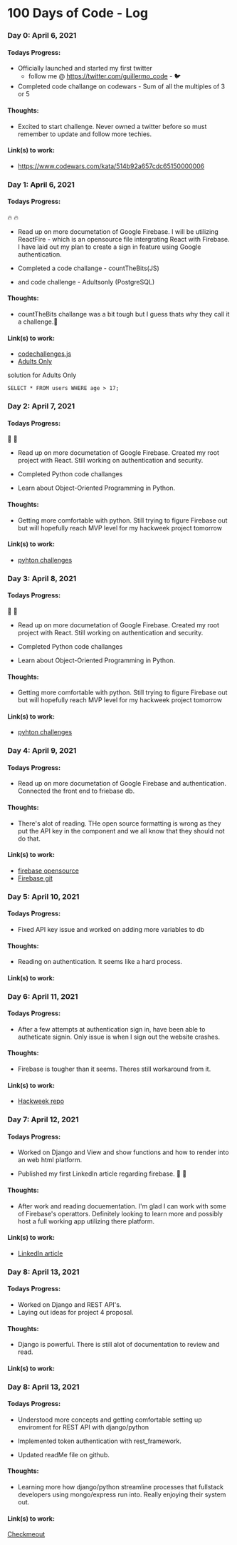 # 100 Days of Code - Log

### Day 0: April 6, 2021

#### Todays Progress:
- Officially launched and started my first twitter 
    - follow me @ https://twitter.com/guillermo_code - 🐦
- Completed code challange on codewars - Sum of all the multiples of 3 or 5

#### Thoughts: 
- Excited to start challenge. Never owned a twitter before so must remember to update and follow more techies. 

#### Link(s) to work: 
- https://www.codewars.com/kata/514b92a657cdc65150000006

### Day 1: April 6, 2021

#### Todays Progress:
🔥 🔥 
- Read up on more documetation of Google Firebase. I will be utilizing ReactFire - which is an opensource file intergrating React with Firebase. I have laid out my plan to create a sign in feature using Google authentication.

- Completed a code challange - countTheBits(JS)

- and code challenge - Adultsonly (PostgreSQL)

#### Thoughts: 
- countTheBits challange was a bit tough but I guess thats why they call it a challenge.🦾

#### Link(s) to work: 
- [codechallenges.js](https://github.com/ghernandez24/Code-every-day/blob/main/code-challenges/codechallege.js)
- [Adults Only](https://www.codewars.com/kata/590a95eede09f87472000213/train/sql)

solution for Adults Only
```
SELECT * FROM users WHERE age > 17;
```

### Day 2: April 7, 2021

#### Todays Progress:
🐍 🐍
- Read up on more documetation of Google Firebase. Created my root project with React. Still working on authentication and security. 

- Completed Python code challanges
- Learn about Object-Oriented Programming in Python.

#### Thoughts: 
- Getting more comfortable with python. Still trying to figure Firebase out but will hopefully reach MVP level for my hackweek project tomorrow

#### Link(s) to work: 
- [pyhton challenges]('https://github.com/ghernandez24/Code-every-day/blob/main/code-challenges/challenges.py')

### Day 3: April 8, 2021

#### Todays Progress:
🐍 🐍
- Read up on more documetation of Google Firebase. Created my root project with React. Still working on authentication and security. 

- Completed Python code challanges
- Learn about Object-Oriented Programming in Python.

#### Thoughts: 
- Getting more comfortable with python. Still trying to figure Firebase out but will hopefully reach MVP level for my hackweek project tomorrow

#### Link(s) to work: 
- [pyhton challenges]('https://github.com/ghernandez24/Code-every-day/blob/main/code-challenges/challenges.py')

### Day 4: April 9, 2021

#### Todays Progress:
- Read up on more documetation of Google Firebase and authentication. Connected the front end to friebase db. 

#### Thoughts: 
- There's alot of reading. THe open source formatting is wrong as they put the API key in the component and we all know that they should not do that. 

#### Link(s) to work: 
- [firebase opensource]('https://firebaseopensource.com/')
- [Firebase git]('https://github.com/FirebaseExtended/reactfire/blob/main/docs/quickstart.md')

### Day 5: April 10, 2021

#### Todays Progress:
- Fixed API key issue and worked on adding more variables to db

#### Thoughts: 
- Reading on authentication. It seems like a hard process. 

#### Link(s) to work: 

### Day 6: April 11, 2021

#### Todays Progress:
- After a few attempts at authentication sign in, have  been able to autheticate signin. Only issue is when I sign out the website crashes. 

#### Thoughts: 
- Firebase is tougher than it seems. Theres still workaround from it. 

#### Link(s) to work: 
- [Hackweek repo]('https://github.com/ghernandez24/hackweek')

### Day 7: April 12, 2021

#### Todays Progress:
- Worked on Django and View and show functions and how to render into an web html platform. 

- Published my first LinkedIn article regarding firebase. 🎉 🎉

#### Thoughts: 
-  After work and reading docuementation. I'm glad I can work with some of Firebase's operattors. Definitely looking to learn more and possibly host a full working app utilizing there platform. 

#### Link(s) to work: 
- [LinkedIn article]('https://www.linkedin.com/pulse/intro-google-firebase-you-new-software-developer-hernandez/?trackingId=EXF4gx38TZOZrsk0GVOMaA%3D%3D')

### Day 8: April 13, 2021

#### Todays Progress:
- Worked on Django and REST API's. 
- Laying out ideas for project 4 proposal.

#### Thoughts: 
-  Django is powerful. There is still alot of documentation to review and read.

#### Link(s) to work: 

### Day 8: April 13, 2021

#### Todays Progress:
- Understood more concepts and getting comfortable setting up enviroment for REST API with django/python

- Implemented token authentication with rest_framework. 

- Updated readMe file on github. 

#### Thoughts: 
-  Learning more how django/python streamline processes that fullstack developers using mongo/express run into. Really enjoying their system out.

#### Link(s) to work: 
[Checkmeout]('https://github.com/ghernandez24')